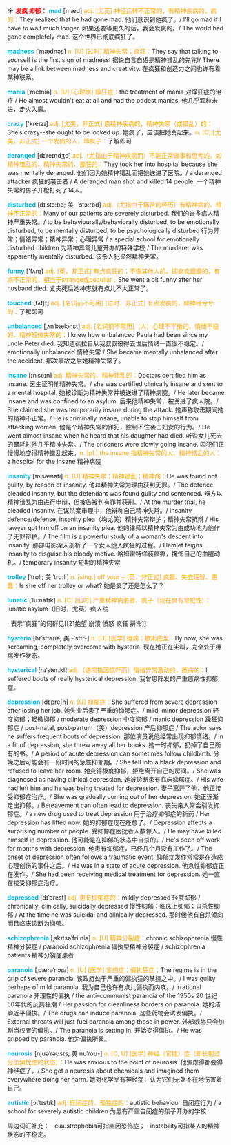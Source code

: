 ☀ <font color="red">**发疯 抑郁：**</font>
<font color="sky blue">**mad**</font> [mæd] 
<font color="orange">adj. [尤英] 神经运转不正常的，有精神疾病的，疯的：</font>They realized that he had gone mad. 他们意识到他疯了。/ I’ll go mad if I have to wait much longer. 如果还要等更久的话，我会发疯的。/ The world had gone completely mad. 这个世界已彻底疯狂了。
           
<font color="sky blue">**madness**</font> [ˈmædnəs]
<font color="orange">n. [U] [过时] 精神失常；疯狂：</font>They say that talking to yourself is the first sign of madness! 据说自言自语是精神错乱的先兆!/ There may be a link between madness and creativity. 在疯狂和创造力之间也许有着某种联系。
           
<font color="sky blue">**mania**</font> [ˈmeɪniə]
<font color="orange">n. [U] [心理学] 躁狂症：</font>the treatment of mania 对躁狂症的治疗 / He almost wouldn't eat at all and had the oddest manias. 他几乎颗粒未进，走火入魔。

<font color="sky blue">**crazy**</font> ['kreɪzɪ] 
<font color="orange">adj. [尤美，非正式] 患精神疾病的，精神失常（或错乱）的：</font>She’s crazy--she ought to be locked up. 她疯了，应该把她关起来。<font color="orange">n. [C] [尤美，非正式] 一个发疯的人，即疯子：</font>了解即可
                      
<font color="sky blue">**deranged**</font> [dɪˈreɪndʒd]
<font color="orange">adj.（尤指由于精神疾病而）不能正常做事和思考的，如精神错乱的、精神失常的、癫狂的：</font>They took her into hospital because she was mentally deranged. 他们因为她精神错乱而把她送进了医院。/ a deranged attacker 疯狂的袭击者 / A deranged man shot and killed 14 people. 一个精神失常的男子开枪打死了14人。
           
<font color="sky blue">**disturbed**</font> [dɪˈstɜ:bd; 美 -ˈstɜ:rbd]
<font color="orange">adj.（尤指由于痛苦的经历）有精神病的、精神不正常的：</font>Many of our patients are severely disturbed. 我们的许多病人精神严重失常。/ to be behaviourally/behaviorally disturbed, to be emotionally disturbed, to be mentally disturbed, to be psychologically disturbed 行为异常；情绪异常；精神异常；心理异常 / a special school for emotionally disturbed children 为精神异常儿童开办的特殊学校 / The murderer was apparently mentally disturbed. 该杀人犯显然精神失常。

<font color="sky blue">**funny**</font> ['fʌnɪ] 
<font color="orange">adj. [英，非正式] 有点疯狂的；不像其他人的。即疯疯癫癫的，有点不正常的，相当于strange或peculiar：</font>She went a bit funny after her husband died. 丈夫死后她神志就有点儿不大正常了。
           
<font color="sky blue">**touched**</font> [tʌtʃt]
<font color="orange">adj. [名词前不可用] [过时，非正式] 有点发疯的，如神经兮兮的：</font>了解即可

<font color="sky blue">**unbalanced**</font> [ˌʌnˈbælənst]
<font color="orange">adj. [名词前不常用]（人）心理不平衡的、情绪不稳的、精神轻微失常的：</font>I knew how unbalanced Paula had been since my uncle Peter died. 我知道葆拉自从我叔叔彼得去世后情绪一直很不稳定。/ emotionally unbalanced 情绪失常 / She became mentally unbalanced after the accident. 那次事故之后她精神失常了。

<font color="sky blue">**insane**</font> [ɪnˈseɪn]
<font color="orange">adj. 精神失常的、精神错乱的：</font>Doctors certified him as insane. 医生证明他精神失常。/ she was certified clinically insane and sent to a mental hospital. 她被诊断为精神失常并被送进了精神病院。/ He later became insane and was confined to an asylum. 后来他精神失常，被关进了疯人院。/ She claimed she was temporarily insane during the attack. 她声称攻击期间她的精神不正常。/ He is criminally insane, unable to stop himself from attacking women. 他是个精神失常的罪犯，控制不住袭击妇女的行为。/ He went almost insane when he heard that his daughter had died. 听说女儿死去的噩耗时他几乎精神失常。/ The prisoners were slowly going insane. 囚犯们正慢慢地变得精神错乱起来。<font color="orange">n. [pl.] the insane 指精神失常的人、精神错乱的人：</font>a hospital for the insane 精神病院
                      
<font color="sky blue">**insanity**</font> [ɪnˈsænəti]
<font color="orange">n. [U] 精神失常；精神错乱；精神病：</font>He was found not guilty, by reason of insanity. 他以精神失常为理由获判无罪。/ The defence pleaded insanity, but the defendant was found guilty and sentenced. 辩方以精神错乱为由进行申辩，但被告被判有罪并获刑。/ At the murder trial, he pleaded insanity. 在谋杀案审理中，他辩称自己精神失常。/ insanity defence/defense, insanity plea（均尤美）精神失常辩护；精神失常抗辩 / His lawyer got him off on an insanity plea. 他的律师以精神失常为由成功地为他作了无罪辩护。/ The film is a powerful study of a woman's descent into insanity. 那部电影深入剖析了一个女人堕入疯狂的过程。/ Hamlet feigns insanity to disguise his bloody motive. 哈姆雷特佯装疯癫，掩饰自己的血腥动机。/ temporary insanity 短期的精神失常

<font color="sky blue">**trolley**</font> [ˈtrɒli; 美 ˈtrɑ:li]
<font color="orange">n. [sing.] off your ~ [英，非正式] 疯癫、失去理智、愚蠢：</font>Is she off her trolley or what? 她是疯了还是怎么了？

<font color="sky blue">**lunatic**</font> [ˈlu:nətɪk]
<font color="orange">n. [C] [旧时] 严重精神病患者、疯子（现在具有冒犯性）：</font>lunatic asylum（旧时，尤英）疯人院

· 表示“疯狂”的词群见[[21绝望 崩溃 愤怒 疯狂 拼命]]
                      
<font color="sky blue">**hysteria**</font> [hɪˈstɪəriə; 美 -ˈstɪr-]
<font color="orange">n. [U] [医学] 癔病；歇斯底里：</font>By now, she was screaming, completely overcome with hysteria. 现在她正在尖叫，完全处于癔病发作状态。
 
<font color="sky blue">**hysterical**</font> [hɪˈsterɪkl]
<font color="orange">adj.（通常指因惊吓而）情绪异常激动的，癔病的：</font>I suffered bouts of really hysterical depression. 我曾患阵发的严重癔病性抑郁症。

<font color="sky blue">**depression**</font> [dɪˈpreʃn]
<font color="orange">n. [U] 抑郁症：</font>She suffered from severe depression after losing her job. 她失业后患了严重的抑郁症。/ mild, minor depression 轻度抑郁；轻微抑郁 / moderate depression 中度抑郁 / manic depression 躁狂抑郁症 / post-natal, post-partum（美）depression 产后抑郁症 / The actor says he suffers frequent bouts of depression. 那位演员说他经常出现抑郁情绪。/ In a fit of depression, she threw away all her books. 她一时抑郁，扔掉了自己所有的书。/ A period of acute depression can sometimes follow childbirth. 分娩之后可能会有一段时间的急性抑郁期。/ She fell into a black depression and refused to leave her room. 她变得极度抑郁，拒绝离开自己的房间。/ She was diagnosed as having clinical depression. 她被诊断患有临床抑郁症。/ His wife had left him and he was being treated for depression. 妻子离开了他，他正接受抑郁症治疗。/ She was gradually coming out of her depression. 她正逐渐走出抑郁。/ Bereavement can often lead to depression. 丧失亲人常会引发抑郁症。/ a new drug used to treat depression 用于治疗抑郁症的新药 / Her depression has lifted now. 她的抑郁症现在痊愈了。/ Depression affects a surprising number of people. 受抑郁症困扰者人数惊人。/ He may have killed himself in depression. 他可能是在抑郁的状态中自杀的。/ He's been off work for months with depression. 他患有抑郁症，已经几个月没有工作了。/ The onset of depression often follows a traumatic event. 抑郁症发作常常是在造成心理创伤的事件之后。/ He was in a state of acute depression. 他急性抑郁症正在发作。/ She had been receiving medical treatment for depression. 她一直在接受抑郁症治疗。
           
<font color="sky blue">**depressed**</font> [dɪˈprest]
<font color="orange">adj. 患有抑郁症的：</font>mildly depressed 轻度抑郁 / chronically, clinically, suicidally depressed 慢性抑郁；临床上抑郁；自杀性抑郁 / At the time he was suicidal and clinically depressed. 那时候他有自杀倾向而且临床诊断为抑郁。           

<font color="sky blue">**schizophrenia**</font> [ˌskɪtsəˈfri:niə]
<font color="orange">n. [U] 精神分裂症：</font>chronic schizophrenia 慢性精神分裂症 / paranoid schizophrenia 偏执型精神分裂症 / schizophrenia patients 精神分裂症患者
           
<font color="sky blue">**paranoia**</font> [ˌpærəˈnɔɪə]
<font color="orange">n. [U] [医学] 妄想症；偏执狂症：</font>The regime is in the grip of severe paranoia. 该政府处于严重的偏执狂的掌控之中。/ I was guilty perhaps of mild paranoia. 我为自己也许有点儿偏执而内疚。/ irrational paranoia 非理性的偏执 / the anti-communist paranoia of the 1950s 20 世纪 50年代的反共狂潮 / Her passion for cleanliness borders on paranoia. 她的洁癖近平偏执。/ The drugs can induce paranoia. 这些药物会诱发偏执。/ External threats will just fuel paranoia among those in power. 外部威胁只会加剧当权者的偏执。/ The paranoia is setting in. 开始变得偏执。/ He was gripped by paranoia. 他为偏执所累。
          
<font color="sky blue">**neurosis**</font> [njʊəˈrəʊsɪs; 美 nʊˈroʊ-]
<font color="orange">n. [C, U] [医学] 神经（官能）症（即长期过分恐惧忧虑的状态）：</font>He was anxious to the point of neurosis. 他焦虑得都要得神经症了。/ She got a neurosis about chemicals and imagined them everywhere doing her harm. 她对化学品有神经症，认为它们无处不在地伤害着自己。
           
<font color="sky blue">**autistic**</font> [ɔ:ˈtɪstɪk]
<font color="orange">adj. 自闭症的、孤独症的：</font>autistic behaviour 自闭症行为 / a school for severely autistic children 为患有严重自闭症的孩子开办的学校

周边词汇补充：
· claustrophobia可指幽闭恐怖症；
· instability可指某人的精神状态的不稳定。

